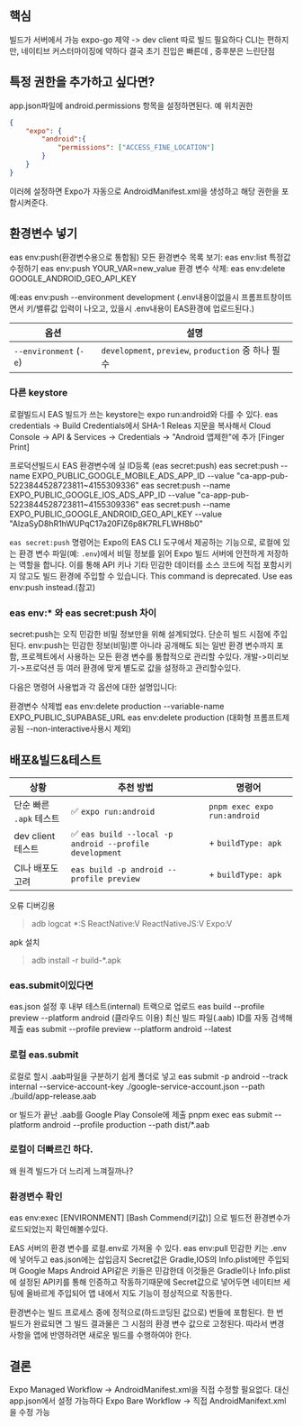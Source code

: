 
## 핵심
빌드가 서버에서 가능
expo-go 제약 -> dev client 따로 빌드 필요하다
CLI는 편하지만, 네이티브 커스터마이징에 약하다
결국 초기 진입은 빠른데 , 중후분은 느린단점



## 특정 권한을 추가하고 싶다면?
app.json파일에 android.permissions 항목을 설정하면된다.
예 위치권한
```json
{
	"expo": {
		"android":{
			"permissions": ["ACCESS_FINE_LOCATION"]
		}
	}
}
```
이러헤 설정하면 Expo가 자동으로 AndroidManifest.xml을 생성하고 해당 권한을 포함시켜준다.

## 환경변수 넣기
eas env:push(환경변수용으로 통합됨)
모든 환경변수 목록 보기: eas env:list
특정값 수정하기 eas env:push YOUR_VAR=new_value
환경 변수 삭제: eas env:delete  GOOGLE_ANDROID_GEO_API_KEY

예:eas env:push  --environment development 
(.env내용이없을시 프롬프트창이뜨면서 키/밸류값 입력이 나오고,
있을시 .env내용이 EAS환경에 업로드된다.)

| 옵션                     | 설명                                             |
| ---------------------- | ---------------------------------------------- |
| `--environment` (`-e`) | `development`, `preview`, `production` 중 하나 필수 |
### 다른 keystore
로컬빌드시
EAS 빌드가 쓰는 keystore는 expo run:android와 다를 수 있다.
eas credentials -> Build Credentials에서 SHA-1 Releas 지문을 복사해서
Cloud Console -> API & Services -> Credentials -> "Android 앱제한"에 추가
[Finger Print]

프로덕션빌드시
EAS 환경변수에 실 ID등록 (eas secret:push)
eas secret:push --name EXPO_PUBLIC_GOOGLE_MOBILE_ADS_APP_ID --value "ca-app-pub-5223844528723811~4155309336"
eas secret:push --name EXPO_PUBLIC_GOOGLE_IOS_ADS_APP_ID --value "ca-app-pub-5223844528723811~4155309336"
eas secret:push --name EXPO_PUBLIC_GOOGLE_ANDROID_GEO_API_KEY --value "AIzaSyD8hR1hWUPqC17a20FlZ6p8K7RLFLWH8b0"

`eas secret:push` 명령어는 Expo의 EAS CLI 도구에서 제공하는 기능으로, 로컬에 있는 환경 변수 파일(예: `.env`)에서 비밀 정보를 읽어 Expo 빌드 서버에 안전하게 저장하는 역할을 합니다. 이를 통해 API 키나 기타 민감한 데이터를 소스 코드에 직접 포함시키지 않고도 빌드 환경에 주입할 수 있습니다.
This command is deprecated. Use eas env:push instead.(참고)

### eas env:* 와 eas secret:push 차이 
secret:push는 오직 민감한 비밀 정보만을 위해 설계되었다. 단순히 빌드 시점에 주입된다.
env:push는  민감한 정보(비밀)뿐 아니라 공개해도 되는 일반 환경 변수까지 포함, 프로젝트에서 사용하는 모든 환경 변수를 통합적으로 관리할 수있다. 개발->미리보기->프로덕션 등 여러 환경에 맞게 별도로 값을 설정하고 관리할수있다.

다음은 명령어 사용법과 각 옵션에 대한 설명입니다:

환경변수 삭제법
eas env:delete production --variable-name EXPO_PUBLIC_SUPABASE_URL
eas env:delete production (대화형 프롬프트제공됨 --non-interactive사용시 제외)

## 배포&빌드&테스트

| 상황               | 추천 방법                                                  | 명령어                          |
| ---------------- | ------------------------------------------------------ | ---------------------------- |
| 단순 빠른 `.apk` 테스트 | ✅ `expo run:android`                                   | `pnpm exec expo run:android` |
| dev client 테스트   | ✅ `eas build --local -p android --profile development` | + `buildType: apk`           |
| CI나 배포도 고려       | `eas build -p android --profile preview`               | + `buildType: apk`           |
오류 디버깅용
>adb logcat *:S ReactNative:V ReactNativeJS:V Expo:V

apk 설치
> adb install -r build-\*.apk

### eas.submit이있다면 
eas.json 설정 후  내부 테스트(internal) 트랙으로 업로드
eas build --profile preview --platform android (클라우드 이용)
 최신 빌드 파일(.aab) ID를 자동 검색해 제출
eas submit --profile preview --platform android --latest
### 로컬 eas.submit
로컬로 할시 .aab파일을 구분하기 쉽게 폴더로 넣고
eas submit -p android --track internal --service-account-key ./google-service-account.json --path ./build/app-release.aab
 
 or 빌드가 끝난 .aab를 Google Play Console에 제출
pnpm exec eas submit --platform android --profile production --path dist/*.aab

### 로컬이 더빠르긴 하다.
왜 원격 빌드가 더 느리게 느껴질까나?

### 환경변수 확인
eas env:exec \[ENVIRONMENT\] \[Bash Commend(키값)\]
으로 빌드전 환경변수가 로드되었는지 확인해볼수있다.

EAS 서버의 환경 변수를 로컬.env로 가져올 수 있다. eas env:pull
민감한 키는 .env에 넣어두고 eas.json에는 삽입금지
Secret값은 Gradle,IOS의 Info.plist에만 주입되며 Google Maps Android API같은 키들은 민감한데 이것들은 Gradle이나 Info.plist에 설정된 API키를 통해 인증하고 작동하기때문에 Secret값으로 넣어두면 네이티브 세팅에 올바르게 주입되어 앱 내에서 지도 기능이 정상적으로 작동한다.

환경변수는 빌드 프로세스 중에 정적으로(하드코딩된 값으로) 번들에 포함된다. 한 번 빌드가 완료되면 그 빌드 결과물은 그 시점의 환경 변수 값으로 고정된다. 따라서 변경 사항을 앱에 반영하려면 새로운 빌드를 수행하여야 한다.
## 결론
Expo Managed Workflow -> AndroidManifest.xml을 직접 수정할 필요없다. 대신 app.json에서 설정 가능하다
Expo Bare Workflow -> 직접 AndroidManifext.xml을 수정 가능
